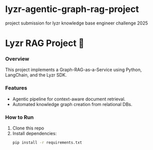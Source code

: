 # lyzr-agentic-graph-rag-project
project submission for lyzr knowledge base engineer challenge 2025

# Lyzr RAG Project 🚀

### Overview
This project implements a Graph-RAG-as-a-Service using Python, LangChain, and the Lyzr SDK.

### Features
- Agentic pipeline for context-aware document retrieval.
- Automated knowledge graph creation from relational DBs.

### How to Run
1. Clone this repo
2. Install dependencies:
   ```bash
   pip install -r requirements.txt

   
